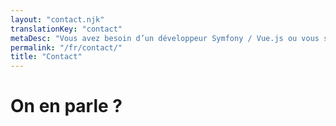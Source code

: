 ```yaml
---
layout: "contact.njk"
translationKey: "contact"
metaDesc: "Vous avez besoin d’un développeur Symfony / Vue.js ou vous souhaitez discuter de votre projet web ? Contactez-moi !"
permalink: "/fr/contact/"
title: "Contact"
---
```

# On en parle ?
